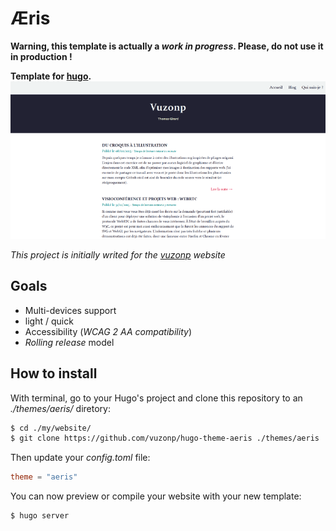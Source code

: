 # Æris

__Warning, this template is actually a _work in progress_. Please, do not use it in production !__

__Template for [hugo](http://gohugo.io).__
![æris example](./preview.png)

_This project is initially writed for the [vuzonp](http://www.thomasgirard.fr/) website_

## Goals

- Multi-devices support
- light / quick
- Accessibility (_WCAG 2 AA compatibility_)
- _Rolling release_ model

## How to install

With terminal, go to your Hugo's project and clone this repository to an _./themes/aeris/_ diretory:

```sh
$ cd ./my/website/
$ git clone https://github.com/vuzonp/hugo-theme-aeris ./themes/aeris
```

Then update your _config.toml_ file:

```toml
theme = "aeris"
```

You can now preview or compile your website with your new template:

```sh
$ hugo server
```
